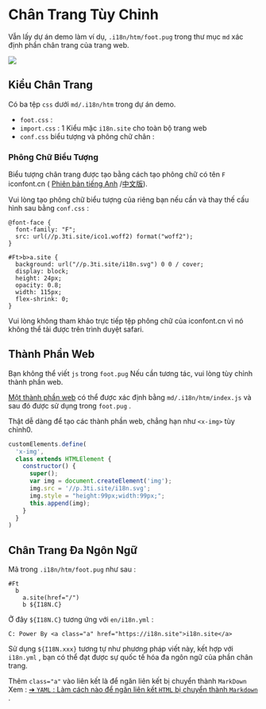 # Chân Trang Tùy Chỉnh

Vẫn lấy dự án demo làm ví dụ, `.i18n/htm/foot.pug` trong thư mục `md` xác định phần chân trang của trang web.

![](https://p.3ti.site/1721286077.avif)

## Kiểu Chân Trang

Có ba tệp `css` dưới `md/.i18n/htm` trong dự án demo.

* `foot.css` :
* `import.css` : 1 Kiểu mặc `i18n.site` cho toàn bộ trang web
* `conf.css` biểu tượng và phông chữ chân :

### Phông Chữ Biểu Tượng

Biểu tượng chân trang được tạo bằng cách tạo phông chữ có tên `F` iconfont.cn ( [Phiên bản tiếng Anh](https://www.iconfont.cn/?lang=en-us) /[中文版](https://www.iconfont.cn/?lang=zh)).

Vui lòng tạo phông chữ biểu tượng của riêng bạn nếu cần và thay thế cấu hình sau bằng `conf.css` :

```
@font-face {
  font-family: "F";
  src: url(//p.3ti.site/ico1.woff2) format("woff2");
}

#Ft>b>a.site {
  background: url("//p.3ti.site/i18n.svg") 0 0 / cover;
  display: block;
  height: 24px;
  opacity: 0.8;
  width: 115px;
  flex-shrink: 0;
}
```

Vui lòng không tham khảo trực tiếp tệp phông chữ của iconfont.cn vì nó không thể tải được trên trình duyệt safari.

## Thành Phần Web

Bạn không thể viết `js` trong `foot.pug` Nếu cần tương tác, vui lòng tùy chỉnh thành phần web.

[Một thành phần web](https://www.freecodecamp.org/news/build-your-first-web-component/) có thể được xác định bằng `md/.i18n/htm/index.js` và sau đó được sử dụng trong `foot.pug` .

Thật dễ dàng để tạo các thành phần web, chẳng hạn như `<x-img>` tùy chỉnh0.

```js
customElements.define(
  'x-img',
  class extends HTMLElement {
    constructor() {
      super();
      var img = document.createElement('img');
      img.src = '//p.3ti.site/i18n.svg';
      img.style = "height:99px;width:99px;";
      this.append(img);
    }
  }
)
```

## Chân Trang Đa Ngôn Ngữ

Mã trong `.i18n/htm/foot.pug` như sau :

```
#Ft
  b
    a.site(href="/")
    b ${I18N.C}
```

Ở đây `${I18N.C}` tương ứng với `en/i18n.yml` :

```
C: Power By <a class="a" href="https://i18n.site">i18n.site</a>
```

Sử dụng `${I18N.xxx}` tương tự như phương pháp viết này, kết hợp với `i18n.yml` , bạn có thể đạt được sự quốc tế hóa đa ngôn ngữ của phần chân trang.

Thêm `class="a"` vào liên kết là để ngăn liên kết bị chuyển thành `MarkDown` Xem :
 [➔ `YAML` : Làm cách nào để ngăn liên kết `HTML` bị chuyển thành `Markdown`](/i18/qa#H2) .